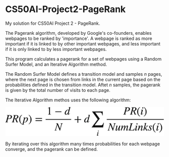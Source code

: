 # CS50AI-Project2-PageRank

My solution for CS50AI Project 2 - PageRank.

The Pagerank algorithm, developed by Google's co-founders, enables webpages to be ranked by 'importance'. A webpage is ranked as more important if it is linked to by other important webpages, and less important if it is only linked to by less important webpages.

This program calculates a pagerank for a set of webpages using a Random Surfer Model, and an Iterative Algorithm method.

The Random Surfer Model defines a transition model and samples *n* pages, where the next page is chosen from links in the current page based on the probabilities defined in the transition model. Aftet *n* samples, the pagerank is given by the total number of visits to each page.

The Iterative Algorithm methos uses the following algorithm:

<img src="https://github.com/Verano-20/CS50AI-Project2-PageRank/blob/master/pagrank%20formula.png" alt="pagerank formula" />

By iterating over this algorithm many times probabilities for each webpage converge, and the pagerank can be defined.
